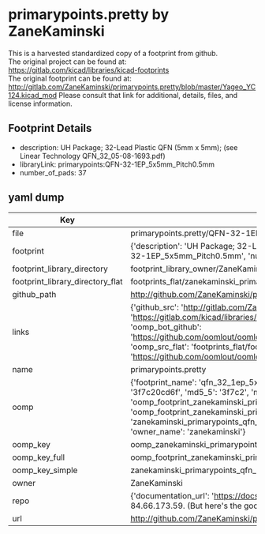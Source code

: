 # primarypoints.pretty by ZaneKaminski  
This is a harvested standardized copy of a footprint from github.  
The original project can be found at:  
https://gitlab.com/kicad/libraries/kicad-footprints  
The original footprint can be found at:
http://gitlab.com/ZaneKaminski/primarypoints.pretty/blob/master/Yageo_YC124.kicad_mod
Please consult that link for additional, details, files, and license information.  
## Footprint Details
* description: UH Package; 32-Lead Plastic QFN (5mm x 5mm); (see Linear Technology QFN_32_05-08-1693.pdf)  
* libraryLink: primarypoints:QFN-32-1EP_5x5mm_Pitch0.5mm  
* number_of_pads: 37  
## yaml dump  
| Key | Value |  
| --- | --- |  
| file | primarypoints.pretty/QFN-32-1EP_5x5mm_Pitch0.5mm.kicad_mod |  
| footprint | {'description': 'UH Package; 32-Lead Plastic QFN (5mm x 5mm); (see Linear Technology QFN_32_05-08-1693.pdf)', 'libraryLink': 'primarypoints:QFN-32-1EP_5x5mm_Pitch0.5mm', 'number_of_pads': 37} |  
| footprint_library_directory | footprint_library_owner/ZaneKaminski_primarypoints.pretty |  
| footprint_library_directory_flat | footprints_flat/zanekaminski_primarypoints_qfn_32_1ep_5x5mm_pitch0_5mm/working |  
| github_path | http://github.com/ZaneKaminski/primarypoints.pretty/blob/master/QFN-32-1EP_5x5mm_Pitch0.5mm.kicad_mod |  
| links | {'github_src': 'http://gitlab.com/ZaneKaminski/primarypoints.pretty/blob/master/Yageo_YC124.kicad_mod', 'github_src_repo': 'https://gitlab.com/kicad/libraries/kicad-footprints', 'oomp_bot': 'footprints/zanekaminski_primarypoints_qfn_32_1ep_5x5mm_pitch0_5mm/working', 'oomp_bot_github': 'https://github.com/oomlout/oomlout_oomp_footprint_bot/tree/main/footprints/zanekaminski_primarypoints_qfn_32_1ep_5x5mm_pitch0_5mm/working', 'oomp_src_flat': 'footprints_flat/footprints_flat/zanekaminski_primarypoints_qfn_32_1ep_5x5mm_pitch0_5mm/working', 'oomp_src_flat_github': 'https://github.com/oomlout/oomlout_oomp_footprint_src/tree/main/footprints_flat/zanekaminski_primarypoints_qfn_32_1ep_5x5mm_pitch0_5mm/working'} |  
| name | primarypoints.pretty |  
| oomp | {'footprint_name': 'qfn_32_1ep_5x5mm_pitch0_5mm', 'library_name': 'primarypoints', 'md5': '3f7c20cd6f152ab74316e63d9935d547', 'md5_10': '3f7c20cd6f', 'md5_5': '3f7c2', 'md5_6': '3f7c20', 'oomp_key': 'oomp_zanekaminski_primarypoints_qfn_32_1ep_5x5mm_pitch0_5mm', 'oomp_key_extra': 'oomp_footprint_zanekaminski_primarypoints_qfn_32_1ep_5x5mm_pitch0_5mm', 'oomp_key_full': 'oomp_footprint_zanekaminski_primarypoints_qfn_32_1ep_5x5mm_pitch0_5mm_3f7c20', 'oomp_key_simple': 'zanekaminski_primarypoints_qfn_32_1ep_5x5mm_pitch0_5mm', 'original_filename': 'primarypoints.pretty/QFN-32-1EP_5x5mm_Pitch0.5mm.kicad_mod', 'owner_name': 'zanekaminski'} |  
| oomp_key | oomp_zanekaminski_primarypoints_qfn_32_1ep_5x5mm_pitch0_5mm |  
| oomp_key_full | oomp_footprint_zanekaminski_primarypoints_qfn_32_1ep_5x5mm_pitch0_5mm |  
| oomp_key_simple | zanekaminski_primarypoints_qfn_32_1ep_5x5mm_pitch0_5mm |  
| owner | ZaneKaminski |  
| repo | {'documentation_url': 'https://docs.github.com/rest/overview/resources-in-the-rest-api#rate-limiting', 'message': "API rate limit exceeded for 84.66.173.59. (But here's the good news: Authenticated requests get a higher rate limit. Check out the documentation for more details.)"} |  
| url | http://github.com/ZaneKaminski/primarypoints.pretty |  

